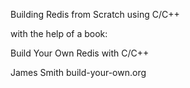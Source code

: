 Building Redis from Scratch using C/C++

with the help of a book:

Build Your Own
Redis with C/C++

James Smith
build-your-own.org
